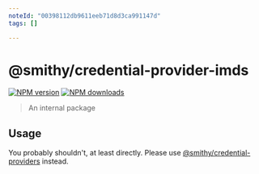 ```yaml
---
noteId: "00398112db9611eeb71d8d3ca991147d"
tags: []

---
```


# @smithy/credential-provider-imds

[![NPM version](https://img.shields.io/npm/v/@smithy/credential-provider-imds/latest.svg)](https://www.npmjs.com/package/@smithy/credential-provider-imds)
[![NPM downloads](https://img.shields.io/npm/dm/@smithy/credential-provider-imds.svg)](https://www.npmjs.com/package/@smithy/credential-provider-imds)

> An internal package

## Usage

You probably shouldn't, at least directly. Please use [@smithy/credential-providers](https://www.npmjs.com/package/@smithy/credential-providers)
instead.

